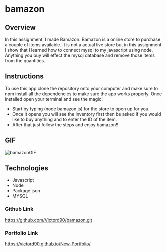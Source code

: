 # bamazon


## Overview


In this assignment, I made Bamazon. Bamazon is a online store to purchase a couple of items available. It is not a actual live store but in this assignment I show that I learned how to connect mysql to my javascript using node. Anything you buy will effect the mysql database and remove those items from the quantities. 


## Instructions

To use this app clone the repository onto your computer and make sure to npm install all the dependencies to make sure the app works properly.
Once installed open your terminal and see the magic!

- Start by typing (node bamazon.js) for the store to open up for you.
- Once it opens you will see the inventory first then be asked if you would like to buy anything and to enter the ID of the item. 
- After that just follow the steps and enjoy bamazon!!


## GIF 
![bamazonGIF](videos/screen-capture.gif?raw=true "bamazon")


## Technologies

- Javascript
- Node
- Package.json
- MYSQL

### Github Link

https://github.com/Victord90/bamazon.git

### Portfolio Link

https://victord90.github.io/New-Portfolio/